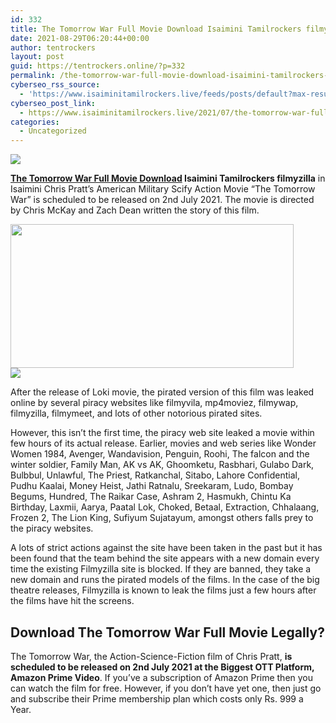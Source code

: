 ```yaml
---
id: 332
title: The Tomorrow War Full Movie Download Isaimini Tamilrockers filmyzilla
date: 2021-08-29T06:20:44+00:00
author: tentrockers
layout: post
guid: https://tentrockers.online/?p=332
permalink: /the-tomorrow-war-full-movie-download-isaimini-tamilrockers-filmyzilla/
cyberseo_rss_source:
  - 'https://www.isaiminitamilrockers.live/feeds/posts/default?max-results=150&start-index=1'
cyberseo_post_link:
  - https://www.isaiminitamilrockers.live/2021/07/the-tomorrow-war-full-movie-download.html
categories:
  - Uncategorized
---
```

<div class="media_block">
  <img src="https://1.bp.blogspot.com/-y9T7-wzxkmI/YN3jpyuV0MI/AAAAAAAAA-g/oXRp1jatNuclz3k7A8tL-sE8iume-C1yQCLcBGAsYHQ/s72-w453-h230-c/war.jpg" class="media_thumbnail" />
</div>

<meta content="The Tomorrow War Full Movie Download Isaimini Tamilrockers filmyzilla in Isaimini Chris Pratt’s American Military Scify Action Movie “The ..." name="twitter:description" />

  


<center>
</center>

**[The Tomorrow War Full Movie Download](https://www.tamilrockers.co.nz/the-tomorrow-war-full-movie-download-in-isaimini/) Isaimini Tamilrockers filmyzilla** in Isaimini Chris Pratt’s American Military Scify Action Movie “The Tomorrow War” is scheduled to be released on 2nd July 2021.&nbsp;The movie is directed by Chris McKay and Zach Dean written the story of this film.

<div class="separator">
  <a href="https://www.tamilrockers.co.nz/the-tomorrow-war-full-movie-download-in-isaimini/"><img loading="lazy" border="0" data-original-height="1125" data-original-width="2000" height="230" src="https://1.bp.blogspot.com/-y9T7-wzxkmI/YN3jpyuV0MI/AAAAAAAAA-g/oXRp1jatNuclz3k7A8tL-sE8iume-C1yQCLcBGAsYHQ/w453-h230/war.jpg" width="453" /></a>
</div>



<div class="separator">
  <a href="https://www.tamilrockers.co.nz/the-tomorrow-war-tamil-dubbed-movie-download-tamilrockers/"><img border="0" data-original-height="250" data-original-width="300" src="https://1.bp.blogspot.com/-nfbzYVobUik/YMlpOerzdgI/AAAAAAAAA3Y/aAupsOUs_WMY6Lv7R1OtZhI6OqaRh-YAwCPcBGAYYCw/s0/e854879156f0849f3d27a89db88ed039.png" /></a>
</div>

After the release of&nbsp;Loki movie, the pirated version of this film was leaked online by several piracy websites like&nbsp;filmyvila, mp4moviez, filmywap, filmyzilla, filmymeet, and lots of other notorious pirated sites.

However, this isn’t the first time, the piracy web site leaked a movie within few hours of its actual release. Earlier, movies and web series like Wonder Women 1984, Avenger, Wandavision, Penguin, Roohi, The falcon and the winter soldier, Family Man, AK vs AK, Ghoomketu, Rasbhari, Gulabo Dark, Bulbbul, Unlawful, The Priest, Ratkanchal, Sitabo, Lahore Confidential, Pudhu Kaalai, Money Heist, Jathi Ratnalu, Sreekaram, Ludo, Bombay Begums, Hundred, The Raikar Case, Ashram 2, Hasmukh, Chintu Ka Birthday, Laxmii, Aarya, Paatal Lok, Choked, Betaal, Extraction, Chhalaang, Frozen 2, The Lion King, Sufiyum Sujatayum, amongst others falls prey to the piracy websites.

A lots of strict actions against the site have been taken in the past but it has been found that the team behind the site appears with a new domain every time the existing Filmyzilla site is blocked.&nbsp;If they are banned, they take a new domain and runs the pirated models of the films. In the case of the big theatre releases, Filmyzilla is known to leak the films just a few hours after the films have hit the screens.

## Download The Tomorrow War Full Movie Legally?

The Tomorrow War, the Action-Science-Fiction film of Chris Pratt,&nbsp;**is scheduled to be released on 2nd July 2021 at the Biggest OTT Platform, Amazon Prime Video**. If you’ve a subscription of Amazon Prime then you can watch the film for free. However, if you don’t have yet one, then just go and subscribe their Prime membership plan which costs only Rs. 999 a Year.

<center>
</center>